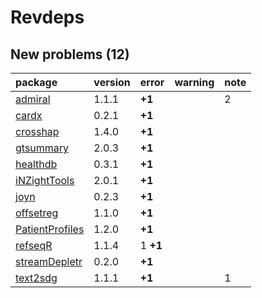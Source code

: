 # Revdeps

## New problems (12)

|package         |version |error    |warning |note |
|:---------------|:-------|:--------|:-------|:----|
|[admiral](problems.md#admiral)|1.1.1   |__+1__   |        |2    |
|[cardx](problems.md#cardx)|0.2.1   |__+1__   |        |     |
|[crosshap](problems.md#crosshap)|1.4.0   |__+1__   |        |     |
|[gtsummary](problems.md#gtsummary)|2.0.3   |__+1__   |        |     |
|[healthdb](problems.md#healthdb)|0.3.1   |__+1__   |        |     |
|[iNZightTools](problems.md#inzighttools)|2.0.1   |__+1__   |        |     |
|[joyn](problems.md#joyn)|0.2.3   |__+1__   |        |     |
|[offsetreg](problems.md#offsetreg)|1.1.0   |__+1__   |        |     |
|[PatientProfiles](problems.md#patientprofiles)|1.2.0   |__+1__   |        |     |
|[refseqR](problems.md#refseqr)|1.1.4   |1 __+1__ |        |     |
|[streamDepletr](problems.md#streamdepletr)|0.2.0   |__+1__   |        |     |
|[text2sdg](problems.md#text2sdg)|1.1.1   |__+1__   |        |1    |

